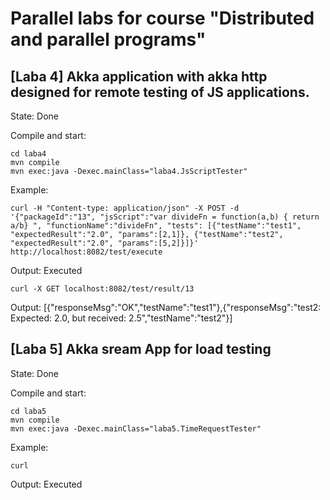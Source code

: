 # Parallel labs for course "Distributed and parallel programs"
## [Laba 4] Akka application with akka http designed for remote testing of JS applications.

State: Done

Compile and start:
```
cd laba4
mvn compile
mvn exec:java -Dexec.mainClass="laba4.JsScriptTester"
```
Example:
```
curl -H "Content-type: application/json" -X POST -d '{"packageId":"13", "jsScript":"var divideFn = function(a,b) { return a/b} ", "functionName":"divideFn", "tests": [{"testName":"test1", "expectedResult":"2.0", "params":[2,1]}, {"testName":"test2", "expectedResult":"2.0", "params":[5,2]}]}' http://localhost:8082/test/execute
```
Output: Executed
```
curl -X GET localhost:8082/test/result/13
```
Output:
[{"responseMsg":"OK","testName":"test1"},{"responseMsg":"test2: Expected: 2.0, but received: 2.5","testName":"test2"}]

## [Laba 5] Akka sream App for load testing

State: Done

Compile and start:
```
cd laba5
mvn compile
mvn exec:java -Dexec.mainClass="laba5.TimeRequestTester"
```
Example:
```
curl 
```
Output: Executed